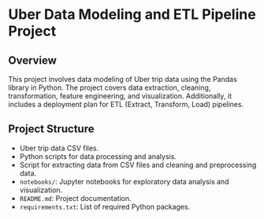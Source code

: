 # Uber Data Modeling and ETL Pipeline Project

## Overview
This project involves data modeling of Uber trip data using the Pandas library in Python. The project covers data extraction, cleaning, transformation, feature engineering, and visualization. Additionally, it includes a deployment plan for ETL (Extract, Transform, Load) pipelines.

## Project Structure
- Uber trip data CSV files.
-  Python scripts for data processing and analysis.
- Script for extracting data from CSV files and cleaning and preprocessing data.
- `notebooks/`: Jupyter notebooks for exploratory data analysis and visualization.
- `README.md`: Project documentation.
- `requirements.txt`: List of required Python packages.
 

 
